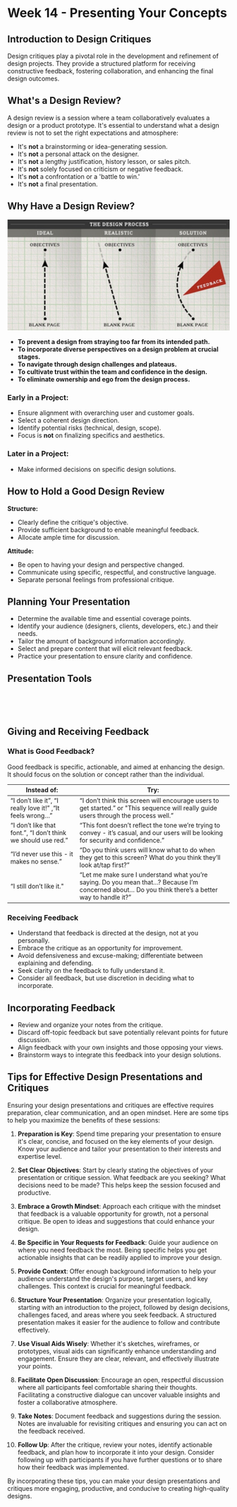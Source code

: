 # Week 14 - Presenting Your Concepts

## Introduction to Design Critiques

Design critiques play a pivotal role in the development and refinement of design projects. They provide a structured platform for receiving constructive feedback, fostering collaboration, and enhancing the final design outcomes.

## What's a Design Review?

A design review is a session where a team collaboratively evaluates a design or a product prototype. It's essential to understand what a design review is not to set the right expectations and atmosphere:

- It's **not** a brainstorming or idea-generating session.
- It's **not** a personal attack on the designer.
- It's **not** a lengthy justification, history lesson, or sales pitch.
- It's **not** solely focused on criticism or negative feedback.
- It's **not** a confrontation or a 'battle to win.'
- It's **not** a final presentation.

## Why Have a Design Review?

![Design Review Process](./designProcess.png)

- **To prevent a design from straying too far from its intended path.**
- **To incorporate diverse perspectives on a design problem at crucial stages.**
- **To navigate through design challenges and plateaus.**
- **To cultivate trust within the team and confidence in the design.**
- **To eliminate ownership and ego from the design process.**

### Early in a Project:

- Ensure alignment with overarching user and customer goals.
- Select a coherent design direction.
- Identify potential risks (technical, design, scope).
- Focus is **not** on finalizing specifics and aesthetics.

### Later in a Project:

- Make informed decisions on specific design solutions.

## How to Hold a Good Design Review

**Structure:**

- Clearly define the critique's objective.
- Provide sufficient background to enable meaningful feedback.
- Allocate ample time for discussion.

**Attitude:**

- Be open to having your design and perspective changed.
- Communicate using specific, respectful, and constructive language.
- Separate personal feelings from professional critique.

## Planning Your Presentation

- Determine the available time and essential coverage points.
- Identify your audience (designers, clients, developers, etc.) and their needs.
- Tailor the amount of background information accordingly.
- Select and prepare content that will elicit relevant feedback.
- Practice your presentation to ensure clarity and confidence.

## Presentation Tools

<br>
<ListItem
imageSrc="/w2024/moduleImages/week14/1.png"
title="In-person, Low-tech"
content="Utilize paper printouts, sketches, or a whiteboard.">
</ListItem>

<ListItem
imageSrc="/w2024/moduleImages/week14/2.png"
title="In-person, Mid-tech"
content="Gather around a computer screen, or use a projector for slides and live demos.">
</ListItem>

<ListItem
imageSrc="/w2024/moduleImages/week14/3.png"
title="In-person, Mid-tech"
content="Projector, slides, live demo, or the device itself">
</ListItem>

<ListItem
imageSrc="/w2024/moduleImages/week14/4.jpg"
title="Remote"
content="Employ screen-sharing tools like WebEx, Zoom, Teams, Google Meet, or Skype.">
</ListItem>
<br>

## Giving and Receiving Feedback

### What is Good Feedback?

Good feedback is specific, actionable, and aimed at enhancing the design. It should focus on the solution or concept rather than the individual.

| Instead of:                                                   | Try:                                                                                                                                                |
| ------------------------------------------------------------- | --------------------------------------------------------------------------------------------------------------------------------------------------- |
| “I don’t like it”, “I really love it!” ,“It feels wrong…”     | “I don’t think this screen will encourage users to get started.” or "This sequence will really guide users through the process well.”               |
| “I don’t like that font.”, “I don’t think we should use red.” | “This font doesn’t reflect the tone we’re trying to convey - it’s casual, and our users will be looking for security and confidence.”               |
| “I’d never use this - it makes no sense.”                     | “Do you think users will know what to do when they get to this screen? What do you think they’ll look at/tap first?”                                |
| “I still don’t like it."                                      | “Let me make sure I understand what you’re saying. Do you mean that…? Because I’m concerned about… Do you think there’s a better way to handle it?” |

### Receiving Feedback

- Understand that feedback is directed at the design, not at you personally.
- Embrace the critique as an opportunity for improvement.
- Avoid defensiveness and excuse-making; differentiate between explaining and defending.
- Seek clarity on the feedback to fully understand it.
- Consider all feedback, but use discretion in deciding what to incorporate.

## Incorporating Feedback

- Review and organize your notes from the critique.
- Discard off-topic feedback but save potentially relevant points for future discussion.
- Align feedback with your own insights and those opposing your views.
- Brainstorm ways to integrate this feedback into your design solutions.

## Tips for Effective Design Presentations and Critiques

Ensuring your design presentations and critiques are effective requires preparation, clear communication, and an open mindset. Here are some tips to help you maximize the benefits of these sessions:

1. **Preparation is Key**: Spend time preparing your presentation to ensure it's clear, concise, and focused on the key elements of your design. Know your audience and tailor your presentation to their interests and expertise level.

2. **Set Clear Objectives**: Start by clearly stating the objectives of your presentation or critique session. What feedback are you seeking? What decisions need to be made? This helps keep the session focused and productive.

3. **Embrace a Growth Mindset**: Approach each critique with the mindset that feedback is a valuable opportunity for growth, not a personal critique. Be open to ideas and suggestions that could enhance your design.

4. **Be Specific in Your Requests for Feedback**: Guide your audience on where you need feedback the most. Being specific helps you get actionable insights that can be readily applied to improve your design.

5. **Provide Context**: Offer enough background information to help your audience understand the design's purpose, target users, and key challenges. This context is crucial for meaningful feedback.

6. **Structure Your Presentation**: Organize your presentation logically, starting with an introduction to the project, followed by design decisions, challenges faced, and areas where you seek feedback. A structured presentation makes it easier for the audience to follow and contribute effectively.

7. **Use Visual Aids Wisely**: Whether it's sketches, wireframes, or prototypes, visual aids can significantly enhance understanding and engagement. Ensure they are clear, relevant, and effectively illustrate your points.

8. **Facilitate Open Discussion**: Encourage an open, respectful discussion where all participants feel comfortable sharing their thoughts. Facilitating a constructive dialogue can uncover valuable insights and foster a collaborative atmosphere.

9. **Take Notes**: Document feedback and suggestions during the session. Notes are invaluable for revisiting critiques and ensuring you can act on the feedback received.

10. **Follow Up**: After the critique, review your notes, identify actionable feedback, and plan how to incorporate it into your design. Consider following up with participants if you have further questions or to share how their feedback was implemented.

By incorporating these tips, you can make your design presentations and critiques more engaging, productive, and conducive to creating high-quality designs.
